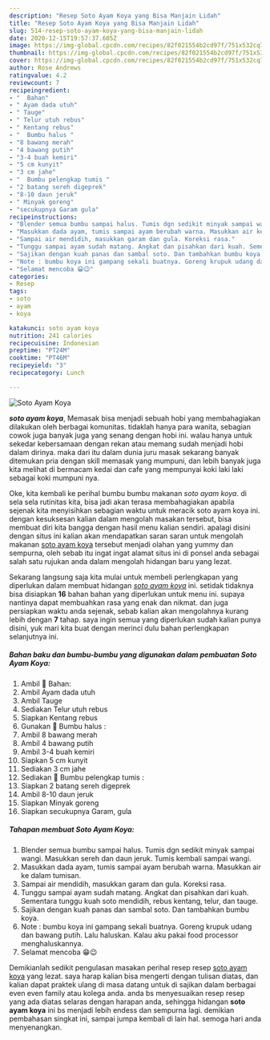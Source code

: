```yaml
---
description: "Resep Soto Ayam Koya yang Bisa Manjain Lidah"
title: "Resep Soto Ayam Koya yang Bisa Manjain Lidah"
slug: 514-resep-soto-ayam-koya-yang-bisa-manjain-lidah
date: 2020-12-15T19:57:37.605Z
image: https://img-global.cpcdn.com/recipes/82f021554b2cd97f/751x532cq70/soto-ayam-koya-foto-resep-utama.jpg
thumbnail: https://img-global.cpcdn.com/recipes/82f021554b2cd97f/751x532cq70/soto-ayam-koya-foto-resep-utama.jpg
cover: https://img-global.cpcdn.com/recipes/82f021554b2cd97f/751x532cq70/soto-ayam-koya-foto-resep-utama.jpg
author: Rose Andrews
ratingvalue: 4.2
reviewcount: 7
recipeingredient:
- "  Bahan"
- " Ayam dada utuh"
- " Tauge"
- " Telur utuh rebus"
- " Kentang rebus"
- "  Bumbu halus "
- "8 bawang merah"
- "4 bawang putih"
- "3-4 buah kemiri"
- "5 cm kunyit"
- "3 cm jahe"
- "  Bumbu pelengkap tumis "
- "2 batang sereh digeprek"
- "8-10 daun jeruk"
- " Minyak goreng"
- "secukupnya Garam gula"
recipeinstructions:
- "Blender semua bumbu sampai halus. Tumis dgn sedikit minyak sampai wangi. Masukkan sereh dan daun jeruk. Tumis kembali sampai wangi."
- "Masukkan dada ayam, tumis sampai ayam berubah warna. Masukkan air ke dalam tumisan."
- "Sampai air mendidih, masukkan garam dan gula. Koreksi rasa."
- "Tunggu sampai ayam sudah matang. Angkat dan pisahkan dari kuah. Sementara tunggu kuah soto mendidih, rebus kentang, telur, dan tauge."
- "Sajikan dengan kuah panas dan sambal soto. Dan tambahkan bumbu koya."
- "Note : bumbu koya ini gampang sekali buatnya. Goreng krupuk udang dan bawang putih. Lalu haluskan. Kalau aku pakai food processor menghaluskannya."
- "Selamat mencoba 😁😉"
categories:
- Resep
tags:
- soto
- ayam
- koya

katakunci: soto ayam koya 
nutrition: 241 calories
recipecuisine: Indonesian
preptime: "PT24M"
cooktime: "PT46M"
recipeyield: "3"
recipecategory: Lunch

---
```



![Soto Ayam Koya](https://img-global.cpcdn.com/recipes/82f021554b2cd97f/751x532cq70/soto-ayam-koya-foto-resep-utama.jpg)

<b><i>soto ayam koya</i></b>, Memasak bisa menjadi sebuah hobi yang membahagiakan dilakukan oleh berbagai komunitas. tidaklah hanya para wanita, sebagian cowok juga banyak juga yang senang dengan hobi ini. walau hanya untuk sekedar kebersamaan dengan rekan atau memang sudah menjadi hobi dalam dirinya. maka dari itu dalam dunia juru masak sekarang banyak ditemukan pria dengan skill memasak yang mumpuni, dan lebih banyak juga kita melihat di bermacam kedai dan cafe yang mempunyai koki laki laki sebagai koki mumpuni nya.



Oke, kita kembali ke perihal bumbu bumbu makanan <i>soto ayam koya</i>. di sela sela rutinitas kita, bisa jadi akan terasa membahagiakan apabila sejenak kita menyisihkan sebagian waktu untuk meracik soto ayam koya ini. dengan kesuksesan kalian dalam mengolah masakan tersebut, bisa membuat diri kita bangga dengan hasil menu kalian sendiri. apalagi disini dengan situs ini kalian akan mendapatkan saran saran untuk mengolah makanan <u>soto ayam koya</u> tersebut menjadi olahan yang yummy dan sempurna, oleh sebab itu ingat ingat alamat situs ini di ponsel anda sebagai salah satu rujukan anda dalam mengolah hidangan baru yang lezat.


Sekarang langsung saja kita mulai untuk membeli perlengkapan yang diperlukan dalam membuat hidangan <u><i>soto ayam koya</i></u> ini. setidak tidaknya bisa disiapkan <b>16</b> bahan bahan yang diperlukan untuk menu ini. supaya nantinya dapat membuahkan rasa yang enak dan nikmat. dan juga persiapkan waktu anda sejenak, sebab kalian akan mengolahnya kurang lebih dengan <b>7</b> tahap. saya ingin semua yang diperlukan sudah kalian punya disini, yuk mari kita buat dengan merinci dulu bahan perlengkapan selanjutnya ini.

<!--inarticleads1-->

##### Bahan baku dan bumbu-bumbu yang digunakan dalam pembuatan Soto Ayam Koya:

1. Ambil  🌺 Bahan:
1. Ambil  Ayam dada utuh
1. Ambil  Tauge
1. Sediakan  Telur utuh rebus
1. Siapkan  Kentang rebus
1. Gunakan  🌺 Bumbu halus :
1. Ambil 8 bawang merah
1. Ambil 4 bawang putih
1. Ambil 3-4 buah kemiri
1. Siapkan 5 cm kunyit
1. Sediakan 3 cm jahe
1. Sediakan  🌺 Bumbu pelengkap tumis :
1. Siapkan 2 batang sereh digeprek
1. Ambil 8-10 daun jeruk
1. Siapkan  Minyak goreng
1. Siapkan secukupnya Garam, gula




<!--inarticleads2-->

##### Tahapan membuat Soto Ayam Koya:

1. Blender semua bumbu sampai halus. Tumis dgn sedikit minyak sampai wangi. Masukkan sereh dan daun jeruk. Tumis kembali sampai wangi.
1. Masukkan dada ayam, tumis sampai ayam berubah warna. Masukkan air ke dalam tumisan.
1. Sampai air mendidih, masukkan garam dan gula. Koreksi rasa.
1. Tunggu sampai ayam sudah matang. Angkat dan pisahkan dari kuah. Sementara tunggu kuah soto mendidih, rebus kentang, telur, dan tauge.
1. Sajikan dengan kuah panas dan sambal soto. Dan tambahkan bumbu koya.
1. Note : bumbu koya ini gampang sekali buatnya. Goreng krupuk udang dan bawang putih. Lalu haluskan. Kalau aku pakai food processor menghaluskannya.
1. Selamat mencoba 😁😉




Demikianlah sedikit pengulasan masakan perihal resep resep <u>soto ayam koya</u> yang lezat. saya harap kalian bisa mengerti dengan tulisan diatas, dan kalian dapat praktek ulang di masa datang untuk di sajikan dalam berbagai even even family atau kolega anda. anda bs menyesuaikan resep resep yang ada diatas selaras dengan harapan anda, sehingga hidangan <b>soto ayam koya</b> ini bs menjadi lebih endess dan sempurna lagi. demikian pembahasan singkat ini, sampai jumpa kembali di lain hal. semoga hari anda menyenangkan.
